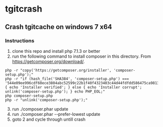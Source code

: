 # tgitcrash

## Crash tgitcache on windows 7 x64

### Instructions

1) clone this repo and install php 7.1.3 or better
2) run the following command to install composer in this directory. From https://getcomposer.org/download/.

```
php -r "copy('https://getcomposer.org/installer', 'composer-setup.php');"
php -r "if (hash_file('SHA384', 'composer-setup.php') === '544e09ee996cdf60ece3804abc52599c22b1f40f4323403c44d44fdfdd586475ca9813a858088ffbc1f233e9b180f061') { echo 'Installer verified'; } else { echo 'Installer corrupt'; unlink('composer-setup.php'); } echo PHP_EOL;"
php composer-setup.php
php -r "unlink('composer-setup.php');"
```

3) run ./composer.phar update
4) run ./composer.phar --prefer-lowest update
5) goto 2 and cycle through untill crash